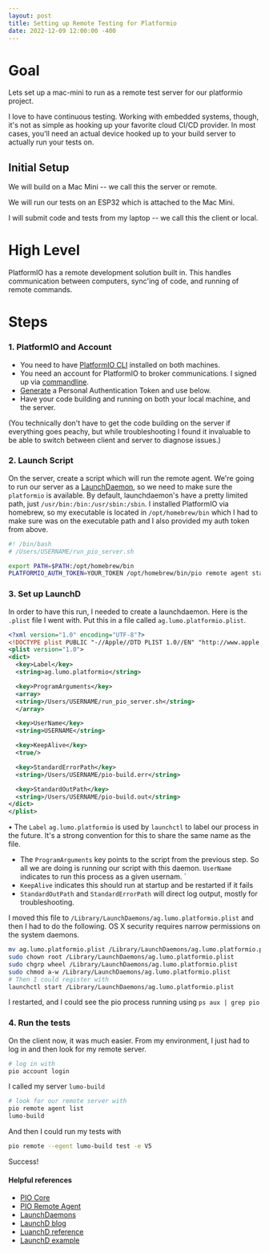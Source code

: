 ```yaml
---
layout: post
title: Setting up Remote Testing for Platformio
date: 2022-12-09 12:00:00 -400
---
```


# Goal

Lets set up a mac-mini to run as a remote test server for our platformio project. 

I love to have continuous testing. Working with embedded systems, though, it's not as simple as hooking up your favorite cloud CI/CD provider. 
In most cases, you'll need an actual device hooked up to your build server to actually run your tests on.

## Initial Setup

We will build on a Mac Mini --  we call this the server or remote. 

We will run our tests on an ESP32 which is attached to the Mac Mini.

I will submit code and tests from my laptop -- we call this the client or local.

# High Level

PlatformIO has a remote development solution built in. 
This handles communication between computers, sync'ing of code, and running of remote commands. 

# Steps

### 1. PlatformIO and Account 
* You need to have [PlatformIO CLI](https://docs.platformio.org/en/stable/core/index.html) installed on both machines. 
* You need an account for PlatformIO to broker communications. I signed up via [commandline](https://docs.platformio.org/en/stable/core/userguide/account/index.html).
* [Generate](https://docs.platformio.org/en/stable/core/userguide/account/cmd_token.html) a Personal Authentication Token and use below. 
* Have your code building and running on both your local machine, and the server. 

(You technically don't have to get the code building on the server if everything goes peachy, but while troubleshooting I found it invaluable to be able
to switch between client and server to diagnose issues.)


### 2. Launch Script
On the server, create a script which will run the remote agent. We're going to run our server as a [LaunchDaemon](https://developer.apple.com/library/archive/documentation/MacOSX/Conceptual/BPSystemStartup/Chapters/CreatingLaunchdJobs.html),
so we need to make sure the `platformio` is available. By default, launchdaemon's have a pretty limited path, just `/usr/bin:/bin:/usr/sbin:/sbin`. 
I installed PlatformIO via homebrew, so my executable is located in `/opt/homebrew/bin` which I had to make sure was on the executable path and 
I also provided my auth token from above. 

```bash
#! /bin/bash
# /Users/USERNAME/run_pio_server.sh

export PATH=$PATH:/opt/homebrew/bin
PLATFORMIO_AUTH_TOKEN=YOUR_TOKEN /opt/homebrew/bin/pio remote agent start --name YOUR_SERVER_NAME
```


### 3. Set up LaunchD
In order to have this run, I needed to create a launchdaemon. Here is the `.plist` file I went with. Put this in a file called `ag.lumo.platformio.plist`. 


```xml
<?xml version="1.0" encoding="UTF-8"?>
<!DOCTYPE plist PUBLIC "-//Apple//DTD PLIST 1.0//EN" "http://www.apple.com/DTDs/PropertyList-1.0.dtd">
<plist version="1.0">
<dict>
  <key>Label</key>
  <string>ag.lumo.platformio</string>

  <key>ProgramArguments</key>
  <array>
  <string>/Users/USERNAME/run_pio_server.sh</string>
  </array>

  <key>UserName</key>
  <string>USERNAME</string>

  <key>KeepAlive</key>
  <true/>

  <key>StandardErrorPath</key>
  <string>/Users/USERNAME/pio-build.err</string>

  <key>StandardOutPath</key>
  <string>/Users/USERNAME/pio-build.out</string>
</dict>
</plist>
```

• The `Label` `ag.lumo.platformio` is used by `launchctl` to label our process in the future. It's a strong convention for this to share the same name as the file.
* The `ProgramArguments` key points to the script from the previous step. So all we are doing is running our script with this daemon. `UserName` indicates to run this process as a given usernam. `
* `KeepAlive` indicates this should run at startup and be restarted if it fails
* `StandardOutPath` and `StandardErrorPath` will direct log output, mostly for troubleshooting.

I moved this file to `/Library/LaunchDaemons/ag.lumo.platformio.plist` and then I had to do the following. OS X security requires narrow permissions on the system daemons. 
```bash
mv ag.lumo.platformio.plist /Library/LaunchDaemons/ag.lumo.platformio.plist
sudo chown root /Library/LaunchDaemons/ag.lumo.platformio.plist
sudo chgrp wheel /Library/LaunchDaemons/ag.lumo.platformio.plist
sudo chmod a-w /Library/LaunchDaemons/ag.lumo.platformio.plist
# Then I could register with
launchctl start /Library/LaunchDaemons/ag.lumo.platformio.plist
```

I restarted, and I could see the pio process running using `ps aux | grep pio`

### 4. Run the tests
On the client now, it was much easier. From my environment, I just had to log in and then look for my remote server.

```bash
# log in with 
pio account login
```

I called my server `lumo-build`

```bash 
# look for our remote server with
pio remote agent list
lumo-build
```

And then I could run my tests with

```bash
pio remote --egent lumo-build test -e V5
```


Success!

#### Helpful references

* [PIO Core](https://docs.platformio.org/en/stable/core/index.html)
* [PIO Remote Agent](https://docs.platformio.org/en/stable/core/userguide/remote/cmd_agent.html)
* [LaunchDaemons](https://developer.apple.com/library/archive/documentation/MacOSX/Conceptual/BPSystemStartup/Chapters/CreatingLaunchdJobs.html)
* [LaunchD blog](https://thoughtbot.com/blog/example-writing-a-launch-agent-for-apples-launchd)
* [LuanchD reference](https://www.real-world-systems.com/docs/launchdPlist.1.html)
* [LaunchD example](https://alvinalexander.com/mac-os-x/launchd-examples-launchd-plist-file-examples-mac/)




